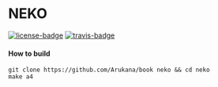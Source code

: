 # NEKO

[![license-badge][]][license] [![travis-badge][]][travis]

[travis-badge]: https://travis-ci.org/adjivas/Neko.svg?branch=master&style=flat-square
[travis]: https://travis-ci.org/adjivas/Neko
[license-badge]: https://img.shields.io/badge/license-GFDL-blue.svg?style=flat-square
[license]: https://github.com/Arukana/book/blob/master/LICENSE

#### How to build
```shell
git clone https://github.com/Arukana/book neko && cd neko
make a4
```
